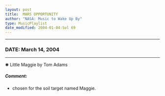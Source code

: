 ```yaml
---
layout: post
title:  MARS OPPORTUNITY
author: "NASA: Music to Wake Up By"
type: MusicPlaylist
date_modified: 2004-01-04:Sol 69
---
```


----
### DATE: March 14, 2004
----
✺ Little Maggie by Tom Adams

##### Comment:
* chosen for the soil target named Maggie.
